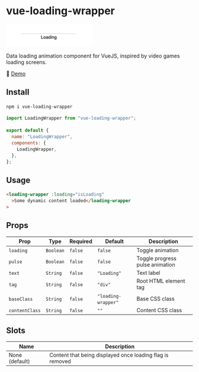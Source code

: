 # vue-loading-wrapper

![showcase](showcase.gif "showcase")

Data loading animation component for VueJS, inspired by video games loading screens.

🎥 [Demo](https://liutkin.github.io/vue-loading-wrapper/)

## Install

```bash
npm i vue-loading-wrapper
```

```js
import LoadingWrapper from "vue-loading-wrapper";

export default {
  name: "LoadingWrapper",
  components: {
    LoadingWrapper,
  },
};
```

## Usage

```html
<loading-wrapper :loading="isLoading"
  >Some dynamic content loaded</loading-wrapper
>
```

## Props

| Prop           | Type      | Required | Default             | Description                     |
| -------------- | --------- | -------- | ------------------- | ------------------------------- |
| `loading`      | `Boolean` | `false`  | `false`             | Toggle animation                |
| `pulse`        | `Boolean` | `false`  | `false`             | Toggle progress pulse animation |
| `text`         | `String`  | `false`  | `"Loading"`         | Text label                      |
| `tag`          | `String`  | `false`  | `"div"`             | Root HTML element tag           |
| `baseClass`    | `String`  | `false`  | `"loading-wrapper"` | Base CSS class                  |
| `contentClass` | `String`  | `false`  | `""`                | Content CSS class               |

## Slots

| Name           | Description                                               |
| -------------- | --------------------------------------------------------- |
| None (default) | Content that being displayed once loading flag is removed |
